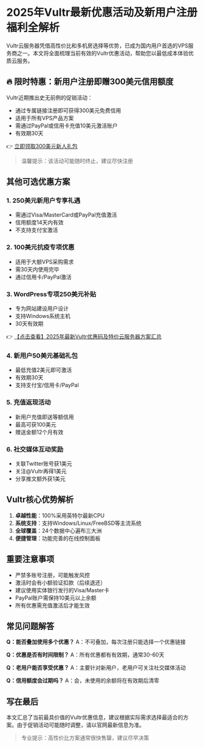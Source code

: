 # 2025年Vultr最新优惠活动及新用户注册福利全解析

Vultr云服务器凭借高性价比和多机房选择等优势，已成为国内用户首选的VPS服务商之一。本文将全面梳理当前有效的Vultr优惠活动，帮助您以最低成本体验优质云服务。

## 🔥 限时特惠：新用户注册即赠300美元信用额度

Vultr近期推出史无前例的促销活动：
- 通过专属链接注册即可获得300美元免费信用
- 适用于所有VPS产品方案
- 需通过PayPal或信用卡充值10美元激活账户
- 有效期30天

👉 [立即领取300美元新人礼包](https://bit.ly/VuLtr)

> 温馨提示：该活动可能随时终止，建议尽快注册

## 其他可选优惠方案

### 1. 250美元新用户专享礼遇
- 需通过Visa/MasterCard或PayPal充值激活
- 信用额度14天内有效
- 不支持支付宝激活

### 2. 100美元抗疫专项优惠
- 适用于大额VPS采购需求
- 需30天内使用完毕
- 通过信用卡/PayPal激活

### 3. WordPress专项250美元补贴
- 专为网站建设用户设计
- 支持Windows系统主机
- 30天有效期

👉 [【点击查看】2025年最新Vultr优惠码及特价云服务器方案汇总](https://bit.ly/VuLtr)

### 4. 新用户50美元基础礼包
- 最低充值2美元即可激活
- 有效期30天
- 支持支付宝/信用卡/PayPal

### 5. 充值返现活动
- 新用户充值即送等额信用
- 最高可获100美元
- 赠送金额12个月有效

### 6. 社交媒体互动奖励
- 关联Twitter账号获1美元
- 关注@Vultr再得1美元
- 分享推文额外获1美元

## Vultr核心优势解析

1. **卓越性能**：100%采用英特尔最新CPU
2. **系统支持**：支持Windows/Linux/FreeBSD等主流系统
3. **全球覆盖**：24个数据中心遍布三大洲
4. **便捷管理**：功能完善的在线控制面板

## 重要注意事项

- 严禁多账号注册，可能触发风控
- 激活时会有小额验证扣款（后续退还）
- 建议使用实体银行发行的Visa/Master卡
- PayPal账户需保持10美元以上余额
- 所有优惠需充值激活后才能生效

## 常见问题解答

**Q：能否叠加使用多个优惠？**
A：不可叠加，每次注册只能选择一个优惠链接

**Q：优惠是否有时间限制？**
A：所有优惠都有有效期，通常30-60天

**Q：老用户能否享受优惠？**
A：主要针对新用户，老用户可关注社交媒体活动

**Q：信用额度会过期吗？**
A：会，未使用的余额将在有效期后清零

## 写在最后

本文汇总了当前最具价值的Vultr优惠信息，建议根据实际需求选择最适合的方案。由于促销活动可能随时调整，请以官网最新信息为准。

> 专业提示：高性价比方案通常很快售罄，建议尽早决策